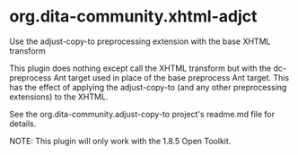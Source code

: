 # org.dita-community.xhtml-adjct
Use the adjust-copy-to preprocessing extension with the base XHTML transform

This plugin does nothing except call the XHTML transform but with the dc-preprocess
Ant target used in place of the base preprocess Ant target. This has the effect
of applying the adjust-copy-to (and any other preprocessing extensions) to 
the XHTML.

See the org.dita-community.adjust-copy-to project's readme.md file for details.

NOTE: This plugin will only work with the 1.8.5 Open Toolkit.
